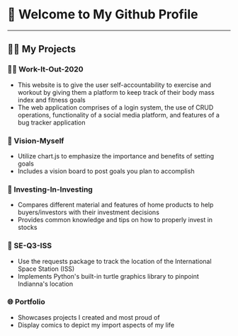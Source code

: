 <h1> 🤩 Welcome to My Github Profile </h1>
<hr>
<h2> 👨‍💻 My Projects </h2> 

### 🏋️‍♂️ Work-It-Out-2020 
 - This website is to give the user self-accountability to exercise and workout by giving them a platform to keep track of their body mass index and fitness goals
 - The web application comprises of a login system, the use of CRUD operations, functionality of a social media platform, and features of a bug tracker application
### 🎯 Vision-Myself
 - Utilize chart.js to emphasize the importance and benefits of setting goals
 - Includes a vision board to post goals you plan to accomplish
### 🏡 Investing-In-Investing
 - Compares different material and features of home products to help buyers/investors with their investment decisions
 - Provides common knowledge and tips on how to properly invest in stocks 
### 🔭 SE-Q3-ISS
 - Use the requests package to track the location of the International Space Station (ISS)
 - Implements Python's built-in turtle graphics library to pinpoint Indianna's location
### 🌐 Portfolio
 - Showcases projects I created and most proud of
 - Display comics to depict my import aspects of my life
